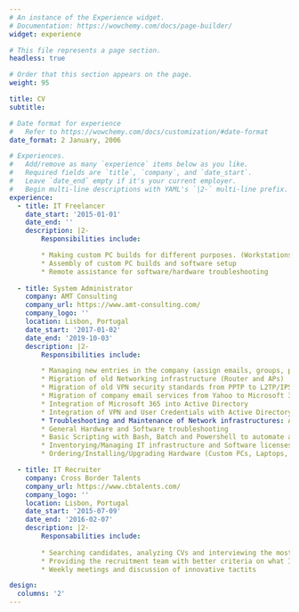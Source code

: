```yaml
---
# An instance of the Experience widget.
# Documentation: https://wowchemy.com/docs/page-builder/
widget: experience

# This file represents a page section.
headless: true

# Order that this section appears on the page.
weight: 95

title: CV
subtitle:

# Date format for experience
#   Refer to https://wowchemy.com/docs/customization/#date-format
date_format: 2 January, 2006

# Experiences.
#   Add/remove as many `experience` items below as you like.
#   Required fields are `title`, `company`, and `date_start`.
#   Leave `date_end` empty if it's your current employer.
#   Begin multi-line descriptions with YAML's `|2-` multi-line prefix.
experience:
  - title: IT Freelancer
    date_start: '2015-01-01'
    date_end: ''
    description: |2-
        Responsibilities include:

        * Making custom PC builds for different purposes. (Workstations for video editing, 3D/SOLIDWORKS, and Gaming PCs)
        * Assembly of custom PC builds and software setup
        * Remote assistance for software/hardware troubleshooting
  
  - title: System Administrator
    company: AMT Consulting
    company_url: https://www.amt-consulting.com/
    company_logo: ''
    location: Lisbon, Portugal
    date_start: '2017-01-02'
    date_end: '2019-10-03'
    description: |2-
        Responsibilities include:

        * Managing new entries in the company (assign emails, groups, policies and internal VPN credentials)
        * Migration of old Networking infrastructure (Router and APs)
        * Migration of old VPN security standards from PPTP to L2TP/IPSec
        * Migration of company email services from Yahoo to Microsoft 365
        * Integration of Microsoft 365 into Active Directory
        * Integration of VPN and User Credentials with Active Directory and Windows Workgroup
        * Troubleshooting and Maintenance of Network infrastructures: AD, VPN, DHCP, DNS, Windows Server Machines, Linux Raid server
        * General Hardware and Software troubleshooting
        * Basic Scripting with Bash, Batch and Powershell to automate and shorten configuration/software deployment time on new user machines
        * Inventorying/Managing IT infrastructure and Software licenses
        * Ordering/Installing/Upgrading Hardware (Custom PCs, Laptops, etc)

  - title: IT Recruiter
    company: Cross Border Talents
    company_url: https://www.cbtalents.com/
    company_logo: ''
    location: Lisbon, Portugal
    date_start: '2015-07-09'
    date_end: '2016-02-07'
    description: |2-
        Responsabilities include:
 
        * Searching candidates, analyzing CVs and interviewing the most suitable candidates in IT to our clients
        * Providing the recruitment team with better criteria on what IT employment specifications should be
        * Weekly meetings and discussion of innovative tactits

design:
  columns: '2'
---
```

